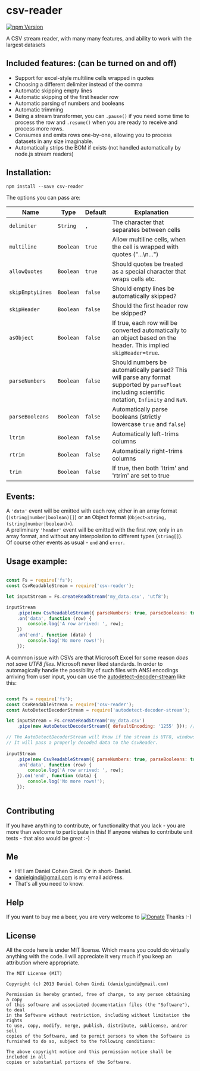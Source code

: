 # csv-reader

[![npm Version](https://badge.fury.io/js/csv-reader.png)](https://npmjs.org/package/csv-reader)

A CSV stream reader, with many many features, and ability to work with the largest datasets

## Included features: (can be turned on and off)

* Support for excel-style multiline cells wrapped in quotes
* Choosing a different delimiter instead of the comma
* Automatic skipping empty lines
* Automatic skipping of the first header row
* Automatic parsing of numbers and booleans
* Automatic trimming
* Being a stream transformer, you can `.pause()` if you need some time to process the row and `.resume()` when you are ready to receive and process more rows.
* Consumes and emits rows one-by-one, allowing you to process datasets in any size imaginable.
* Automatically strips the BOM if exists (not handled automatically by node.js stream readers)

## Installation:

```
npm install --save csv-reader
```

The options you can pass are:

Name | Type | Default | Explanation
---- | ---- | ------- | -----------
  `delimiter` | `String` | `,` | The character that separates between cells 
  `multiline` | `Boolean` | `true` | Allow multiline cells, when the cell is wrapped with quotes ("...\n...") 
  `allowQuotes` | `Boolean` | `true` | Should quotes be treated as a special character that wraps cells etc.
  `skipEmptyLines` | `Boolean` | `false` | Should empty lines be automatically skipped?
  `skipHeader` | `Boolean` | `false` | Should the first header row be skipped?
  `asObject` | `Boolean` | `false` | If true, each row will be converted automatically to an object based on the header. This implied `skipHeader=true`.
  `parseNumbers` | `Boolean` | `false` | Should numbers be automatically parsed? This will parse any format supported by `parseFloat` including scientific notation, `Infinity` and `NaN`.
  `parseBooleans` | `Boolean` | `false` | Automatically parse booleans (strictly lowercase `true` and `false`)
  `ltrim` | `Boolean` | `false` | Automatically left-trims columns
  `rtrim` | `Boolean` | `false` | Automatically right-trims columns
  `trim` | `Boolean` | `false` | If true, then both 'ltrim' and 'rtrim' are set to true
  
## Events:

A `'data'` event will be emitted with each row, either in an array format (`(string|number|boolean)[]`) or an Object format (`Object<string, (string|number|boolean)>`).  
A preliminary `'header'` event will be emitted with the first row, only in an array format, and without any interpolation to different types (`string[]`).  
Of course other events as usual - `end` and `error`.

## Usage example:

```javascript

const Fs = require('fs');
const CsvReadableStream = require('csv-reader');

let inputStream = Fs.createReadStream('my_data.csv', 'utf8');

inputStream
	.pipe(new CsvReadableStream({ parseNumbers: true, parseBooleans: true, trim: true }))
	.on('data', function (row) {
	    console.log('A row arrived: ', row);
	})
	.on('end', function (data) {
	    console.log('No more rows!');
	});

```

A common issue with CSVs are that Microsoft Excel for some reason *does not save UTF8 files*. Microsoft never liked standards.
In order to automagically handle the possibility of such files with ANSI encodings arriving from user input, you can use the [autodetect-decoder-stream](https://www.npmjs.com/package/autodetect-decoder-stream) like this:

```javascript

const Fs = require('fs');
const CsvReadableStream = require('csv-reader');
const AutoDetectDecoderStream = require('autodetect-decoder-stream');

let inputStream = Fs.createReadStream('my_data.csv')
	.pipe(new AutoDetectDecoderStream({ defaultEncoding: '1255' })); // If failed to guess encoding, default to 1255

// The AutoDetectDecoderStream will know if the stream is UTF8, windows-1255, windows-1252 etc.
// It will pass a properly decoded data to the CsvReader.
 
inputStream
	.pipe(new CsvReadableStream({ parseNumbers: true, parseBooleans: true, trim: true }))
	.on('data', function (row) {
	    console.log('A row arrived: ', row);
	}).on('end', function (data) {
	    console.log('No more rows!');
	});
	
```

## Contributing

If you have anything to contribute, or functionality that you lack - you are more than welcome to participate in this!
If anyone wishes to contribute unit tests - that also would be great :-)

## Me
* Hi! I am Daniel Cohen Gindi. Or in short- Daniel.
* danielgindi@gmail.com is my email address.
* That's all you need to know.

## Help

If you want to buy me a beer, you are very welcome to
[![Donate](https://www.paypalobjects.com/en_US/i/btn/btn_donate_LG.gif)](https://www.paypal.com/cgi-bin/webscr?cmd=_s-xclick&hosted_button_id=G6CELS3E997ZE)
 Thanks :-)

## License

All the code here is under MIT license. Which means you could do virtually anything with the code.
I will appreciate it very much if you keep an attribution where appropriate.

    The MIT License (MIT)

    Copyright (c) 2013 Daniel Cohen Gindi (danielgindi@gmail.com)

    Permission is hereby granted, free of charge, to any person obtaining a copy
    of this software and associated documentation files (the "Software"), to deal
    in the Software without restriction, including without limitation the rights
    to use, copy, modify, merge, publish, distribute, sublicense, and/or sell
    copies of the Software, and to permit persons to whom the Software is
    furnished to do so, subject to the following conditions:

    The above copyright notice and this permission notice shall be included in all
    copies or substantial portions of the Software.
